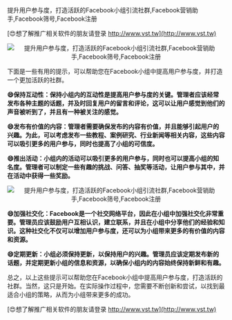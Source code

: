提升用户参与度，打造活跃的Facebook小组引流社群,Facebook营销助手,Facebook筛号,Facebook注册

[😍想了解推广相关软件的朋友请登录 http://www.vst.tw](http://www.vst.tw)

 <center><img src="https://vst.tw/MP4/tuiguang/png/4.png" alt="提升用户参与度，打造活跃的Facebook小组引流社群,Facebook营销助手,Facebook筛号,Facebook注册"></center>

下面是一些有用的提示，可以帮助您在Facebook小组中提高用户参与度，并打造一个更加活跃的社群。

**😄保持互动性：保持小组内的互动性是提高用户参与度的关键。管理者应该经常发布各种主题的话题，并及时回复用户的留言和评论，这可以让用户感觉到他们的声音被听到了，并且有一种被关注的感觉。**

**😄发布有价值的内容：管理者需要确保发布的内容有价值，并且能够引起用户的兴趣。为此，可以考虑发布一些教程、案例研究、行业新闻等相关内容，这些内容可以吸引更多的用户参与，同时也提高了小组的可信度。**

**😄推出活动：小组内的活动可以吸引更多的用户参与，同时也可以提高小组的知名度。管理者可以制定一些有趣的挑战、问答、抽奖等活动，让用户参与其中，并在活动中获得一些奖励。**

 <center><img src="https://vst.tw/MP4/tuiguang/png/2.png" alt="提升用户参与度，打造活跃的Facebook小组引流社群,Facebook营销助手,Facebook筛号,Facebook注册"></center>

**😄加强社交化：Facebook是一个社交网络平台，因此在小组中加强社交化非常重要。管理员应该鼓励用户互相认识，建立联系，并且在小组中分享他们的经验和知识。这种社交化不仅可以增加用户参与度，还可以为小组带来更多的有价值的内容和资源。**

**😄定期更新：小组必须保持更新，以保持用户的兴趣。管理员应该定期发布新的话题，并定期更新小组的信息和资源，以确保小组内的内容始终保持新鲜和有趣。**

总之，以上这些提示可以帮助您在Facebook小组中提高用户参与度，打造活跃的社群。当然，这只是开始。在实际操作过程中，您需要不断创新和尝试，以找到最适合小组的策略，从而为小组带来更多的成功。

[😍想了解推广相关软件的朋友请登录 http://www.vst.tw](http://www.vst.tw)



